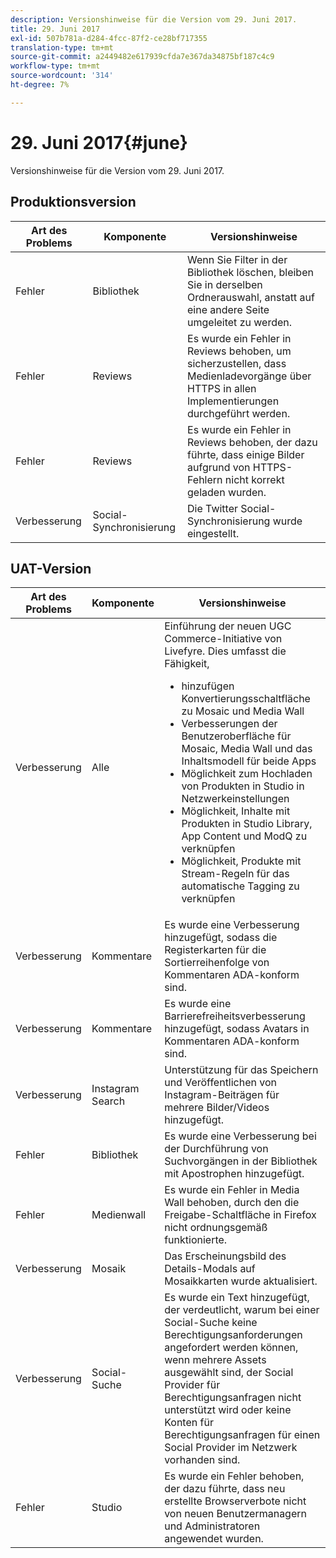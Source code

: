 ```yaml
---
description: Versionshinweise für die Version vom 29. Juni 2017.
title: 29. Juni 2017
exl-id: 507b781a-d284-4fcc-87f2-ce28bf717355
translation-type: tm+mt
source-git-commit: a2449482e617939cfda7e367da34875bf187c4c9
workflow-type: tm+mt
source-wordcount: '314'
ht-degree: 7%

---
```


# 29. Juni 2017{#june}

Versionshinweise für die Version vom 29. Juni 2017.

## Produktionsversion

| **Art des Problems** | **Komponente** | **Versionshinweise** |
|---|---|---|
| Fehler | Bibliothek | Wenn Sie Filter in der Bibliothek löschen, bleiben Sie in derselben Ordnerauswahl, anstatt auf eine andere Seite umgeleitet zu werden. |
| Fehler | Reviews | Es wurde ein Fehler in Reviews behoben, um sicherzustellen, dass Medienladevorgänge über HTTPS in allen Implementierungen durchgeführt werden. |
| Fehler | Reviews | Es wurde ein Fehler in Reviews behoben, der dazu führte, dass einige Bilder aufgrund von HTTPS-Fehlern nicht korrekt geladen wurden. |
| Verbesserung | Social-Synchronisierung | Die Twitter Social-Synchronisierung wurde eingestellt. |

## UAT-Version

| Art des Problems | Komponente | Versionshinweise |
|--- |--- |--- |
| Verbesserung | Alle | Einführung der neuen UGC Commerce-Initiative von Livefyre. Dies umfasst die Fähigkeit,  <br><ul><li>hinzufügen Konvertierungsschaltfläche zu Mosaic und Media Wall</li><li> Verbesserungen der Benutzeroberfläche für Mosaic, Media Wall und das Inhaltsmodell für beide Apps</li><li>Möglichkeit zum Hochladen von Produkten in Studio in Netzwerkeinstellungen</li><li>Möglichkeit, Inhalte mit Produkten in Studio Library, App Content und ModQ zu verknüpfen</li><li>Möglichkeit, Produkte mit Stream-Regeln für das automatische Tagging zu verknüpfen</li></ul> |
| Verbesserung | Kommentare | Es wurde eine Verbesserung hinzugefügt, sodass die Registerkarten für die Sortierreihenfolge von Kommentaren ADA-konform sind. |
| Verbesserung | Kommentare | Es wurde eine Barrierefreiheitsverbesserung hinzugefügt, sodass Avatars in Kommentaren ADA-konform sind. |
| Verbesserung | Instagram Search | Unterstützung für das Speichern und Veröffentlichen von Instagram-Beiträgen für mehrere Bilder/Videos hinzugefügt. |
| Fehler | Bibliothek | Es wurde eine Verbesserung bei der Durchführung von Suchvorgängen in der Bibliothek mit Apostrophen hinzugefügt. |
| Fehler | Medienwall | Es wurde ein Fehler in Media Wall behoben, durch den die Freigabe-Schaltfläche in Firefox nicht ordnungsgemäß funktionierte. |
| Verbesserung | Mosaik | Das Erscheinungsbild des Details-Modals auf Mosaikkarten wurde aktualisiert. |
| Verbesserung | Social-Suche | Es wurde ein Text hinzugefügt, der verdeutlicht, warum bei einer Social-Suche keine Berechtigungsanforderungen angefordert werden können, wenn mehrere Assets ausgewählt sind, der Social Provider für Berechtigungsanfragen nicht unterstützt wird oder keine Konten für Berechtigungsanfragen für einen Social Provider im Netzwerk vorhanden sind. |
| Fehler | Studio | Es wurde ein Fehler behoben, der dazu führte, dass neu erstellte Browserverbote nicht von neuen Benutzermanagern und Administratoren angewendet wurden. |
